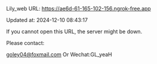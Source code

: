 Lily_web URL: https://ae6d-61-165-102-156.ngrok-free.app

Updated at: 2024-12-10 08:43:17

If you cannot open this URL, the server might be down.

Please contact: 

goley04@foxmail.com Or Wechat:GL_yeaH